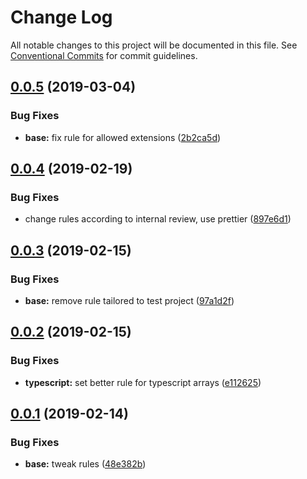 # Change Log

All notable changes to this project will be documented in this file.
See [Conventional Commits](https://conventionalcommits.org) for commit guidelines.

## [0.0.5](https://github.com/usertech/eslint-config/compare/v0.0.4...v0.0.5) (2019-03-04)


### Bug Fixes

* **base:** fix rule for allowed extensions ([2b2ca5d](https://github.com/usertech/eslint-config/commit/2b2ca5d))





## [0.0.4](https://github.com/usertech/eslint-config/compare/v0.0.3...v0.0.4) (2019-02-19)


### Bug Fixes

* change rules according to internal review, use prettier ([897e6d1](https://github.com/usertech/eslint-config/commit/897e6d1))





## [0.0.3](https://github.com/usertech/eslint-config/compare/v0.0.2...v0.0.3) (2019-02-15)


### Bug Fixes

* **base:** remove rule tailored to test project ([97a1d2f](https://github.com/usertech/eslint-config/commit/97a1d2f))





## [0.0.2](https://github.com/usertech/eslint-config/compare/v0.0.1...v0.0.2) (2019-02-15)


### Bug Fixes

* **typescript:** set better rule for typescript arrays ([e112625](https://github.com/usertech/eslint-config/commit/e112625))





## [0.0.1](https://github.com/usertech/eslint-config/compare/v0.0.0...v0.0.1) (2019-02-14)


### Bug Fixes

* **base:** tweak rules ([48e382b](https://github.com/usertech/eslint-config/commit/48e382b))
